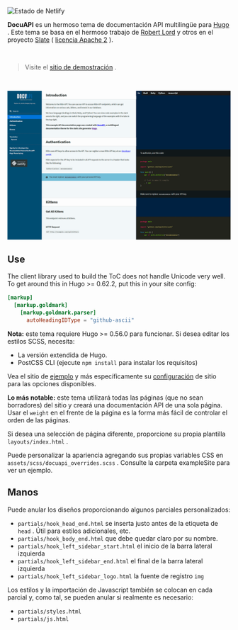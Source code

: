 [](https://app.netlify.com/sites/docuapi/deploys)![Estado de Netlify](https://api.netlify.com/api/v1/badges/49111249-0a1a-4b5a-a3ab-45d00732fdb3/deploy-status)

**DocuAPI** es un hermoso tema de documentación API multilingüe para [Hugo](http://gohugo.io/) . Este tema se basa en el hermoso trabajo de [Robert Lord](https://github.com/lord) y otros en el proyecto [Slate](https://github.com/slatedocs/slate) ( [licencia Apache 2](https://github.com/slatedocs/slate/blob/master/LICENSE) ).

<br>

> Visite el [sitio de demostración](https://docuapi.netlify.com/) .

<br>

![Captura de pantalla Sitio de ejemplo de DocuAPI](https://raw.githubusercontent.com/bep/docuapi/master/images/screenshot.png)

## Use

The client library used to build the ToC does not handle Unicode very well. To get around this in Hugo &gt;= 0.62.2, put this in your site config:

```toml
[markup]
  [markup.goldmark]
    [markup.goldmark.parser]
      autoHeadingIDType = "github-ascii"
```

**Nota:** este tema requiere Hugo &gt;= 0.56.0 para funcionar. Si desea editar los estilos SCSS, necesita:

- La versión extendida de Hugo.
- PostCSS CLI (ejecute `npm install` para instalar los requisitos)

Vea el sitio de [ejemplo](https://github.com/bep/docuapi/tree/master/exampleSite) y más específicamente su [configuración](https://github.com/bep/docuapi/blob/master/exampleSite/config.toml) de sitio para las opciones disponibles.

**Lo más notable:** este tema utilizará todas las páginas (que no sean borradores) del sitio y creará una documentación API de una sola página. Usar el `weight` en el frente de la página es la forma más fácil de controlar el orden de las páginas.

Si desea una selección de página diferente, proporcione su propia plantilla `layouts/index.html` .

Puede personalizar la apariencia agregando sus propias variables CSS en `assets/scss/docuapi_overrides.scss` . Consulte la carpeta exampleSite para ver un ejemplo.

## Manos

Puede anular los diseños proporcionando algunos parciales personalizados:

- `partials/hook_head_end.html` se inserta justo antes de la etiqueta de `head` . Útil para estilos adicionales, etc.
- `partials/hook_body_end.html` que debe quedar claro por su nombre.
- `partials/hook_left_sidebar_start.html` el inicio de la barra lateral izquierda
- `partials/hook_left_sidebar_end.html` el final de la barra lateral izquierda
- `partials/hook_left_sidebar_logo.html` la fuente de registro `img`

Los estilos y la importación de Javascript también se colocan en cada parcial y, como tal, se pueden anular si realmente es necesario:

- `partials/styles.html`
- `partials/js.html`
